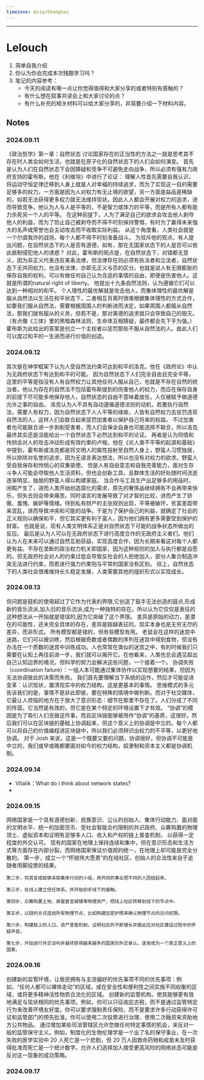 ```yaml
---
timezone: Asia/Shanghai
---
```


---

# Lelouch

1. 简单自我介绍
2. 你认为你会完成本次残酷学习吗？
3. 笔记的内容参考：
   - 今天的阅读有哪一点让你觉得值得和大家分享的或者特别有感触的？
   - 有什么想在叙事共读会上和大家讨论的点？
   - 有什么补充的相关材料可以给大家分享的，并简要介绍一下材料内容。

## Notes

<!-- Content_START -->

### 2024.09.11

《政治哲学》第一章：自然状态
讨论国家存在的正当性的方法之一就是思考其不存在时人类会如何生活，也就是在原子化的自然状态下的人们会如何演变。
首先是认为人们在自然状态下会因猜疑和竞争不可避免走向战争，所以必须有强有力政府支持的霍布斯。他在《利维坦》中进行了论证：
理解人性首先需要自我认识，将运动守恒定律迁移到人身上就是人对幸福的持续追求，而为了实现这一目的需要足够多的权力。一方面是因为人对权力有无止境的欲望，另一方面是益品是稀缺的，如若无法获得更多权力就无法维持现状。因此人人都会开展对权力的追求，进而导致竞争。他认为人与人是平等的，不是智力或体力的平等，而是所有人都有能力杀死另一个人的平等。
在这种前提下，人为了满足自己的欲求会攻击他人剥夺他人的利益，而为了防止自己被剥夺而不得不时刻保持警惕，有时为了赢得未来强大的名声或荣誉也会主动攻击而不收取实际利益。
从这个角度看，人类社会就是一个尔虞我诈的战场，每个人都不得不时刻准备战斗。
为驳斥他的观点，有人提出问题，在自然状态下的人是否有道德，如有，那在无国家状态下的人是否可以依此抵制侵犯他人的诱惑？
对此，霍布斯的观点是，在自然状态下，对错都无意义，因为非正义代表违反某条法律，但法律存在则必须有执法者和立法者，自然状态下无共同权力，也没有法律，亦即无正义与否的区分。也就是说人有无限膨胀的保存自我的权利，可以有做任何自己认为合适的事情的自由，即便是伤害他人。这就是所谓的natural right of liberty。
他提出十九条自然法则，认为遵循它们可以达到一种相对的和平。
个人理性的最优解就是攻击他人，而集体理性的最优解是服从自然法以生活在和平状态下，二者相互背离时很难根据集体理性的方式合作，如要我们服从自然法，需要根据周围人的判断进而决定，如果周围人都服从自然法，那我们就有服从的义务，但若不是，那对美德的追求就只会导致自己的毁灭。（有点像《三体》里的黑暗森林法则，生命体互相猜疑，最终都会先下手为强。）
霍布斯为此给出的答案是创立一个主权者以惩罚那些不服从自然法的人。由此人们可以度过和平的一生进而进行价值的创造。

### 2024.09.12
其次是在神学框架下认为人受自然法约束可达到和平的洛克。他在《政府论》中认为无政府状态下有达到和平的可能。
因为自然状态下人们完全自由且完全平等，这里的平等是指没有人有自然权力让其他任何人服从自己，也就是不存在自然的统治者。他认为存在的自然法不包括霍布斯提到的伤害他人的权力，而应在保存自身的前提下尽可能多地保存他人，自然状态的自由不意味着放任，人仅被赋予做道德允许之事的自由。
洛克认为人不具有自动遵循道德法则的动机，若要执行自然法，需要人有权力，因为自然状态下人人平等的缘故，人皆有自然权力去惩罚违背自然法的人，这样人们会联合起来惩罚加害者以保护自己将来的权益。
不过加害者也可能联合进一步剥削受害者，而人们会保全自身也可能选择不联合，所以洛克最终其实还是没能给出一个自然状态下必然达到和平的论证。
再者是认为同情和怜悯会对人的攻击冲动形成有效约束的卢梭。他在《论人类不平等的起源和基础》中提到，霍布斯或洛克都是将文明人的属性投射至自然人身上，野蛮人习惯独居，所以排除对名誉的追求，因为无语言表达想法，所以也没有对权力的欲求。野蛮人受自我保存和怜悯心的双重驱使。
但是人有自由意志和自我完善能力，面对生存斗争人可能会夺取他人生活资料，但也会创新工具，且群体生活的好处随时间流逝逐渐明显，独居的野蛮人得以构建家庭。
当合作与工具生产出足够多的用品时，闲暇产生了，进而人类开始创造腐化的需求，原先的奢侈品继续拥有不会再带来快乐，但失去则会带来痛苦。同时语言的发展导致了对才智的比较，进而产生了骄傲、羞愧、嫉妒等情绪。待到私有财产的主张规则出现，平等被破坏，贫富差距带来混乱，进而导致冲突和可能的战争。于是为了保护自己的利益，就确定了社会的正义规则以确保和平，但它其实更有利于富人，因为他们拥有更多需要受到保护的财富。
也就是说，现有人类文明体系正是对自然状态下可能的战争状态所做出的反应。
最后是认为人可以在无政府状态下进行高度合作的无政府主义者们。他们认为人在未来可以通过自然互助获益，实现高度合作，因为长期来看这对每个人都更有益。不存在垄断的政治权力机关即国家，因为这种规则的加入与执行都是自愿的。但无政府社会对人的约束过低会导致反社会的人拒绝加入，部分人集合制造冲突无法进行约束，而若进行强力约束则与平常的国家没有区别。
综上，自然状态下的人类社会很难维持长久稳定发展，人类需要其他的组织形式以实现成长。

### 2024.09.13
但问题是鼓机的使用超过了它作为代表的界限,它创造了鼓手无法创造的鼓点,形成新的音乐流派,加入旧的音乐流派,成为一种独特的存在。所以认为它仅仅是表征的这种想法从一开始就是错误的,因为它突破了这个界限。
差异是原始的动力，是潜在的可能性，还未完全具体的存在，差异是超越表征的。现实本身也是无穷无尽的差异，而非形式。
所有模型都是错的，但有些模型有用。
老鼠会在这样的迷宫中迷路，它们可以被训练，然后根据奇数或者偶数的序列在迷宫中得到食物，但没有办法在一个质数的迷宫中训练成功。人也常常在类似的迷宫之中，有的时候我们只需要在认知上再往前进一步，我们就可以揭开它。在他看来，人类也总会遇见超出自己认知边界的境况，但科学的努力会解决这些问题，一个接着一个。
协调失败（coordination failure）：一组人本可能通过集体协作以实现想要的结果，但因为无法协调彼此的决策而失败。
我们首先要理解当下系统的运作，然后才可能促进变革：认识现状，厘清现实中的权力结构，这是更基本的事情。
思维模式的多元告诉我们的是，事情不是非此即彼，要在特殊的情境中做判断。而对于社交媒体，它最让人烦恼的地方在于放大了意识形态：细节在那里不存在了。人们分成了不同的阵营。它当然是有效的，但它是在某个特定的环境设置下才有效。
“协调”的模因是为了吸引人们去做这件事，而且区块链能够被用作“协调”的基质，这很好。然后我们可以在区块链的基础上协调起来，但这个意义上的协调是中立的。每个人都可以将自己的价值编程进区块链中，所以我们必须辨识出权力的不平等，以更好地协调。
对于 Josh 来说，这是一个既要又要的问题，协调很好，但协调不可能是中立的，我们或早或晚都要面对如今的权力结构，奴隶制和资本主义都是协调机制。

### 2024.09.14
- Vitalik：What do I think about network states?
- 
### 2024.09.15
网络国家是一个具有道德创新、民族意识、公认的创始人、集体行动能力、面对面的文明水平、统一的加密货币、受社会智能合约限制的共识政府、众筹购置的物理领土、虚拟资本和证明有足够多人口、收入和产权的链上普查机制， 以获得一定程度的外交认可。
现有的国家在地理上保持连续和集中，但在意识形态和生活方式等方面存在内部分裂，而网络国家保证价值观的统一，在地理上却可能是完全分散的。
第一步，成立一个“怀揣伟大愿景”的在线社区，创始人的合法性来自于追随者用脚投票的结果。

    第二步，将其变成能够采取集体行动的小组，用共同的事业把不同的人团结起来。

    第三步，在线上建立信任体系，并开始初步线下的接触。

    第四步，众筹购置土地、房屋甚至城镇等物理资产，把线上社区转移到线下的节点中。

    第五步，以链的方式连结所有物理节点，比如构建加密护照来确认物理节点的访问权限。

    第六步，构建链上的人口、资产普查机制，证明社区的不断增长并据此应对社区建设过程中的怀疑声音。

    第七步，开始进行外交谈判并最终获得越来越多的国家的外交承认，逐渐成为一个真正意义上的国家。

### 2024.09.16
创建新的监管环境，让居民拥有与主流偏好的优先事项不同的优先事项：例如，“任何人都可以裸体走动”的区域，或在安全性和便利性之间实施不同权衡的区域，或将更多精神活性物质合法化的区域。
创建新的监管机构，使其能够更有效地满足与现状相同的优先事项。例如，你可以只征收庇古税，而不是通过监管特定行为来改善环境友好度。你可以要求强制责任保险，而不是要求许多行动获得许可证和监管部门的预先批准。你可以使用二次投票进行治理，使用二次融资来资助地方公共物品。
通过增加某些司法管辖区允许您做任何特定事情的机会，来反对一般的监管保守主义。例如，制度化的生物伦理学是一个出了名的保守事业，在一次失败的医学实验中 20 人死亡是一个悲剧，但 20 万人因救命药物和疫苗未及时获得批准而死亡是一个统计数字。允许人们选择加入接受更高风险的网络状态可能是反对这一现象的成功策略。

### 2024.09.17


<!-- Content_END -->
